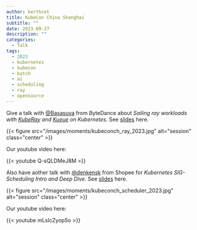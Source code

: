 ```yaml
---
author: kerthcet
title: KubeCon China Shanghai
subtitle: ""
date: 2023-09-27
description: ""
categories:
  - Talk
tags:
  - 2023
  - kubernetes
  - kubecon
  - batch
  - ai
  - scheduling
  - ray
  - opensource
---
```


Give a talk with [@Basasuya](https://github.com/Basasuya) from ByteDance about _Sailing ray workloads with [KubeRay](https://github.com/ray-project/kuberay) and [Kueue](https://github.com/kubernetes-sigs/kueue) on Kubernetes_.
See [slides](https://github.com/kerthcet/Slides/blob/main/year2023/kubecon-china/kueue/Ray%20%26%20Kueue%20KubeCon-2023%20China%20.pdf) here.

{{< figure src="/images/moments/kubeconch_ray_2023.jpg" alt="session" class="center" >}}

Our youtube video here:

{{< youtube Q-sQLDMeJ8M >}}

Also have aother talk with [@denkensk](https://github.com/denkensk) from Shopee for _Kubernetes SIG-Scheduling Intro and Deep Dive_. See [slides](https://github.com/kerthcet/Slides/blob/main/year2023/kubecon-china/sig-scheduling_intro_deep_dive.pdf) here.

{{< figure src="/images/moments/kubeconch_scheduler_2023.jpg" alt="session" class="center" >}}

Our youtube video here:

{{< youtube mLsIcZyop5o >}}
